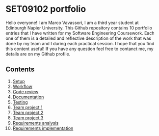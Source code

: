 # SET09102 portfolio

Hello everyone! I am Marco Vavassori, I am a third year student at Edinburgh Napier University.
This Github repository contains 10 portfolio entries that I have written for my Software Engineering Coursework. Each one of them is a detailed and
reflective description of the work that was done by my team and I during each practical session.
I hope that you find this content useful! If you have any question feel free to contanct me, my details are on my Github profile.

## Contents

1. [Setup](week2_setup.md)
2. [Workflow](week3_workflow.md)
3. [Code review](week4_code_review.md)
4. [Documentation](week5_documentation.md)
5. [Testing](week6_testing.md)
6. [Team project 1](week8_project.md)
7. [Team project 2](week9_project.md)
8. [Team project 3](week10_project.md)
9. [Requirements analysis](week11_requirements.md)
10. [Requirements implementation](week12_implementation.md)

